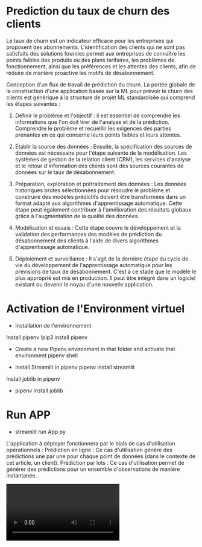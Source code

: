 # Prediction du taux de churn des clients

Le taux de churn est un indicateur efficace pour les entreprises qui proposent des abonnements. L'identification des clients qui ne sont pas satisfaits des solutions fournies permet aux entreprises de connaître les points faibles des produits ou des plans tarifaires, les problèmes de fonctionnement, ainsi que les préférences et les attentes des clients, afin de réduire de manière proactive les motifs de désabonnement.


Conception d'un flux de travail de prédiction du churn. La portée globale de la construction d'une application basée sur la ML pour prévoir le churn des clients est générique à la structure de projet ML standardisée qui comprend les étapes suivantes :

1. Définir le problème et l'objectif : il est essentiel de comprendre les informations que l'on doit tirer de l'analyse et de la prédiction. Comprendre le problème et recueillir les exigences des parties prenantes en ce qui concerne leurs points faibles et leurs attentes.

2. Établir la source des données : Ensuite, la spécification des sources de données est nécessaire pour l'étape suivante de la modélisation. Les systèmes de gestion de la relation client (CRM), les services d'analyse et le retour d'information des clients sont des sources courantes de données sur le taux de désabonnement.

3. Préparation, exploration et prétraitement des données : Les données historiques brutes sélectionnées pour résoudre le problème et construire des modèles prédictifs doivent être transformées dans un format adapté aux algorithmes d'apprentissage automatique. Cette étape peut également contribuer à l'amélioration des résultats globaux grâce à l'augmentation de la qualité des données.

4. Modélisation et essais : Cette étape couvre le développement et la validation des performances des modèles de prédiction du désabonnement des clients à l'aide de divers algorithmes d'apprentissage automatique.

5. Déploiement et surveillance : Il s'agit de la dernière étape du cycle de vie du développement de l'apprentissage automatique pour les prévisions de taux de désabonnement. C'est à ce stade que le modèle le plus approprié est mis en production. Il peut être intégré dans un logiciel existant ou devenir le noyau d'une nouvelle application.




# Activation de l'Environment virtuel

* Installation de l'environnement

Install pipenv
!pip3 install pipenv  

* Create a new Pipenv environment in that folder and activate that environment
 pipenv shell

* Install Streamlit in pipenv
pipenv install streamlit

Install joblib in pipenv
* pipenv install joblib 

# Run APP

* streamlit run App.py



L'application à déployer fonctionnera par le biais de cas d'utilisation opérationnels : Prédiction en ligne : Ce cas d'utilisation génère des prédictions une par une pour chaque point de données (dans le contexte de cet article, un client). Prédiction par lots : Ce cas d'utilisation permet de générer des prédictions pour un ensemble d'observations de manière instantanée.


<video src = "streamlit_app.mp4" />

